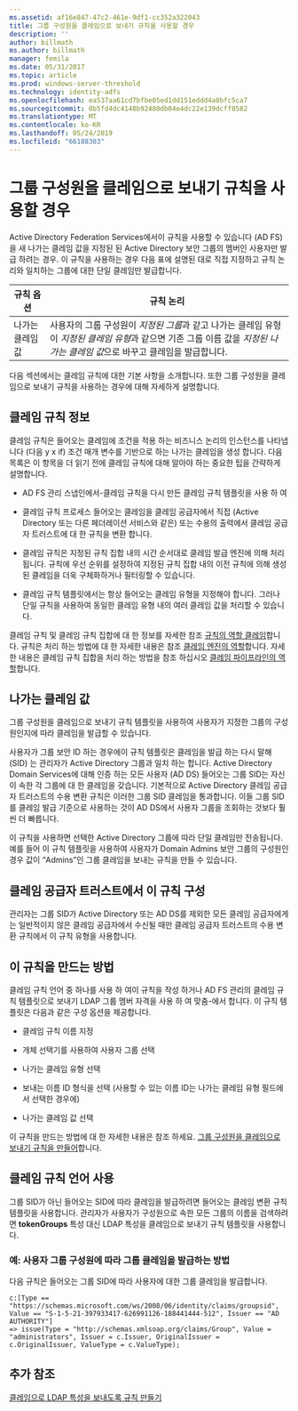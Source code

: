 ```yaml
---
ms.assetid: af16e847-47c2-461e-9df1-cc352a322043
title: 그룹 구성원을 클레임으로 보내기 규칙을 사용할 경우
description: ''
author: billmath
ms.author: billmath
manager: femila
ms.date: 05/31/2017
ms.topic: article
ms.prod: windows-server-threshold
ms.technology: identity-adfs
ms.openlocfilehash: ea537aa61cd7bfbe05ed1dd151eddd4a0bfc5ca7
ms.sourcegitcommit: 0b5fd4dc4148b92480db04e4dc22e139dcff8582
ms.translationtype: MT
ms.contentlocale: ko-KR
ms.lasthandoff: 05/24/2019
ms.locfileid: "66188303"
---
```

# <a name="when-to-use-a-send-group-membership-as-a-claim-rule"></a>그룹 구성원을 클레임으로 보내기 규칙을 사용할 경우
Active Directory Federation Services에서이 규칙을 사용할 수 있습니다 \(AD FS\) 을 새 나가는 클레임 값을 지정된 된 Active Directory 보안 그룹의 멤버인 사용자만 발급 하려는 경우. 이 규칙을 사용하는 경우 다음 표에 설명된 대로 직접 지정하고 규칙 논리와 일치하는 그룹에 대한 단일 클레임만 발급합니다.  
  
|규칙 옵션|규칙 논리|  
|---------------|--------------|  
|나가는 클레임 값|사용자의 그룹 구성원이 *지정된 그룹*과 같고 나가는 클레임 유형이 *지정된 클레임 유형*과 같으면 기존 그룹 이름 값을 *지정된 나가는 클레임 값*으로 바꾸고 클레임을 발급합니다.|  
  
다음 섹션에서는 클레임 규칙에 대한 기본 사항을 소개합니다. 또한 그룹 구성원을 클레임으로 보내기 규칙을 사용하는 경우에 대해 자세하게 설명합니다.  
  
## <a name="about-claim-rules"></a>클레임 규칙 정보  
클레임 규칙은 들어오는 클레임에 조건을 적용 하는 비즈니스 논리의 인스턴스를 나타냅니다 \(다음 y x if\) 조건 매개 변수를 기반으로 하는 나가는 클레임을 생성 합니다. 다음 목록은 이 항목을 더 읽기 전에 클레임 규칙에 대해 알아야 하는 중요한 팁을 간략하게 설명합니다.  
  
-   AD FS 관리 스냅인에서\-클레임 규칙을 다시 만든 클레임 규칙 템플릿을 사용 하 여  
  
-   클레임 규칙 프로세스 들어오는 클레임을 클레임 공급자에서 직접 \(Active Directory 또는 다른 페더레이션 서비스와 같은\) 또는 수용의 출력에서 클레임 공급자 트러스트에 대 한 규칙을 변환 합니다.  
  
-   클레임 규칙은 지정된 규칙 집합 내의 시간 순서대로 클레임 발급 엔진에 의해 처리됩니다. 규칙에 우선 순위를 설정하여 지정된 규칙 집합 내의 이전 규칙에 의해 생성된 클레임을 더욱 구체화하거나 필터링할 수 있습니다.  
  
-   클레임 규칙 템플릿에서는 항상 들어오는 클레임 유형을 지정해야 합니다. 그러나 단일 규칙을 사용하여 동일한 클레임 유형 내의 여러 클레임 값을 처리할 수 있습니다.  
  
클레임 규칙 및 클레임 규칙 집합에 대 한 정보를 자세한 참조 [규칙의 역할 클레임](The-Role-of-Claim-Rules.md)합니다. 규칙은 처리 하는 방법에 대 한 자세한 내용은 참조 [클레임 엔진의 역할](The-Role-of-the-Claims-Engine.md)합니다. 자세한 내용은 클레임 규칙 집합을 처리 하는 방법을 참조 하십시오 [클레임 파이프라인의 역할](The-Role-of-the-Claims-Pipeline.md)합니다.  
  
## <a name="outgoing-claim-value"></a>나가는 클레임 값  
그룹 구성원을 클레임으로 보내기 규칙 템플릿을 사용하여 사용자가 지정한 그룹의 구성원인지에 따라 클레임을 발급할 수 있습니다.  
  
사용자가 그룹 보안 ID 하는 경우에이 규칙 템플릿은 클레임을 발급 하는 다시 말해 \(SID\) 는 관리자가 Active Directory 그룹과 일치 하는 합니다. Active Directory Domain Services에 대해 인증 하는 모든 사용자 \(AD DS\) 들어오는 그룹 SID는 자신이 속한 각 그룹에 대 한 클레임을 갖습니다. 기본적으로 Active Directory 클레임 공급자 트러스트의 수용 변환 규칙은 이러한 그룹 SID 클레임을 통과합니다. 이들 그룹 SID를 클레임 발급 기준으로 사용하는 것이 AD DS에서 사용자 그룹을 조회하는 것보다 훨씬 더 빠릅니다.  
  
이 규칙을 사용하면 선택한 Active Directory 그룹에 따라 단일 클레임만 전송됩니다. 예를 들어 이 규칙 템플릿을 사용하여 사용자가 Domain Admins 보안 그룹의 구성원인 경우 값이 “Admins”인 그룹 클레임을 보내는 규칙을 만들 수 있습니다.  
  
## <a name="configuring-this-rule-on-a-claims-provider-trust"></a>클레임 공급자 트러스트에서 이 규칙 구성  
관리자는 그룹 SID가 Active Directory 또는 AD DS를 제외한 모든 클레임 공급자에게는 일반적이지 않은 클레임 공급자에서 수신될 때만 클레임 공급자 트러스트의 수용 변환 규칙에서 이 규칙 유형을 사용합니다.  
  
## <a name="how-to-create-this-rule"></a>이 규칙을 만드는 방법  
클레임 규칙 언어 중 하나를 사용 하 여이 규칙을 작성 하거나 AD FS 관리의 클레임 규칙 템플릿으로 보내기 LDAP 그룹 멤버 자격을 사용 하 여 맞춤\-에서 합니다. 이 규칙 템플릿은 다음과 같은 구성 옵션을 제공합니다.  
  
-   클레임 규칙 이름 지정  
  
-   개체 선택기를 사용하여 사용자 그룹 선택  
  
-   나가는 클레임 유형 선택  
  
-   보내는 이름 ID 형식을 선택 \(사용할 수 있는 이름 ID는 나가는 클레임 유형 필드에서 선택한 경우에\)  
  
-   나가는 클레임 값 선택  
  
이 규칙을 만드는 방법에 대 한 자세한 내용은 참조 하세요. [그룹 구성원을 클레임으로 보내기 규칙을 만들어](https://technet.microsoft.com/library/ee913569.aspx)합니다.  
  
## <a name="using-the-claim-rule-language"></a>클레임 규칙 언어 사용  
그룹 SID가 아닌 들어오는 SID에 따라 클레임을 발급하려면 들어오는 클레임 변환 규칙 템플릿을 사용합니다. 관리자가 사용자가 구성원으로 속한 모든 그룹의 이름을 검색하려면 **tokenGroups** 특성 대신 LDAP 특성을 클레임으로 보내기 규칙 템플릿을 사용합니다.  
  
### <a name="example-how-to-issue-group-claims-based-on-the-users-group-membership"></a>예: 사용자 그룹 구성원에 따라 그룹 클레임을 발급하는 방법  
다음 규칙은 들어오는 그룹 SID에 따라 사용자에 대한 그룹 클레임을 발급합니다.  
  
```  
c:[Type == "https://schemas.microsoft.com/ws/2008/06/identity/claims/groupsid", Value == "S-1-5-21-397933417-626991126-188441444-512", Issuer == "AD AUTHORITY"]  
=> issue(Type = "http://schemas.xmlsoap.org/claims/Group", Value = "administrators", Issuer = c.Issuer, OriginalIssuer = c.OriginalIssuer, ValueType = c.ValueType);  
```  
  
## <a name="additional-references"></a>추가 참조  
[클레임으로 LDAP 특성을 보내도록 규칙 만들기](https://technet.microsoft.com/library/dd807115.aspx)  
  

